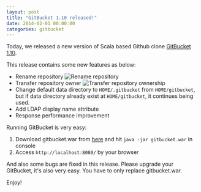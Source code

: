 ```yaml
---
layout: post
title: "GitBucket 1.10 released!"
date: 2014-02-01 00:00:00
categories: gitbucket
---
```

Today, we released a new version of Scala based Github clone [GitBucket 1.10](https://github.com/gitbucket/gitbucket/releases/tag/1.10).

This release contains some new features as below:

- Rename repository
  ![Rename repository]({{site.baseurl}}/images/gitbucket-1.10/gitbucket_rename_repos.png)
- Transfer repository owner
  ![Transfer repository ownership]({{site.baseurl}}/images/gitbucket-1.10/gitbucket_transfer_owner.png)
- Change default data directory to `HOME/.gitbucket` from `HOME/gitbucket`, but if data directory already exist at `HOME/gitbucket`, it continues being used.
- Add LDAP display name attribute
- Response performance improvement

Running GitBucket is very easy:

1. Download gitbucket.war from [here](https://github.com/gitbucket/gitbucket/releases/tag/1.10) and hit `java -jar gitbucket.war` in console
2. Access `http://localhost:8080/` by your browser

And also some bugs are fixed in this release. Please upgrade your GitBucket, it's also very easy. You have to only replace gitbucket.war.

Enjoy!
